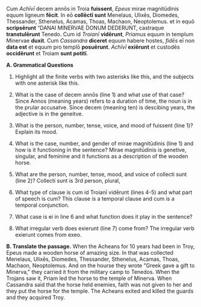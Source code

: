 Cum *Achīvī* decem annōs in Troia **fuissent**, *Epeus* mirae magnitūdinis equum ligneum **fēcit**. 
In eō **collēctī sunt** Menelaus, Ulixēs, Diomedes, Thessander, Sthenelus, Acamas, Thoas, Machaon, Neoptolemus. 
et in equō **scripsērunt** “DANAI MINERVAE DONUM DEDERUNT, castraque **transtulērunt** Tenedo. 
Cum id *Troianī* **vidērunt**, *Priamus* equum in templum Minervae **duxit**. 
Cum *Cassandra* **diceret** equum habere hostes, *fidēs* eī non **data est** et equum pro templō **posuērunt**. 
*Achīvī* **exiērunt** et custodēs **occidērunt** et Troiam **sunt potitī**.

**A. Grammatical Questions**
1. Highlight all the finite verbs with two asterisks like this, and the subjects with one asterisk like this.

2. What is the case of decem annōs (line 1) and what use of that case?
Since Annos (meaning years) refers to a duration of time, the noun is in the prular accusatve. Since decem (meaning ten) is descibing years, the adjective is in the geneitve. 
3. What is the person, number, tense, voice, and mood of fuissent (line 1)? Explain its mood.

4. What is the case, number, and gender of mirae magnitūdinis (line 1) and how is it functioning in the sentence?
Mirae magnitūdinis is genetive, singular, and feminine and it functions as a description of the wooden horse. 
5. What are the person, number, tense, mood, and voice of collecti sunt (line 2)?
Collecti sunt is 3rd person, plural, 
6. What type of clause is cum id Troianī vidērunt (lines 4-5) and what part of speech is cum?
This clause is a temporal clause and cum is a temporal conjunction. 
7. What case is ei in line 6 and what function does it play in the sentence?

8. What irregular verb does exierunt (line 7) come from?
The irregular verb exierunt comes from exeo. 


**B. Translate the passage.**
When the Acheans for 10 years had been in Troy, Epeus made a wooden horse of amazing size. 
In that was collected Menelaus, Ulixēs, Diomedes, Thessander, Sthenelus, Acamas, Thoas, Machaon, Neoptolemus.
And on the hourse they wrote "Greek gave a gift to Minerva," they carried it from the military camp to Tenedos.
When the Trojans saw it, Priam led the horse to the temple of Minerva. 
When Cassandra said that the horse held enemies, faith was not given to her and they put the horse for the temple. 
The Acheans exited and killed the guards and they acquired Troy. 

